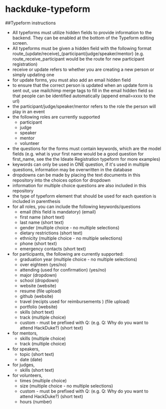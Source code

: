 # hackduke-typeform

##Typeform instructions
- All typeforms must utilize hidden fields to provide information to the backend. They can be enabled at the bottom of the Typeform editing screen. 
- All typeforms must be given a hidden field with the following format route_(update/receive)_(participant/judge/speaker/mentor) (e.g. route_receive_participant would be the route for new participant registration)
- receive or update refers to whether you are creating a new person or simply updating one
- for update forms, you must also add an email hidden field
- to ensure that the correct person is updated when an update form is sent out, use mailchimp merge tags to fill in the email hidden field so that people can be identified automatically (append email=xxxx to the url)
- the participant/judge/speaker/mentor refers to the role the person will play in an event
- the following roles are currently supported
	* participant
	* judge
	* speaker
	* mentor
	* volunteer
- the questions for the forms must contain keywords, which are the model fields (e.g. what is your first name would be a good question for first_name, see the the Ideate Registration typeform for more examples)
- keywords can only be used in ONE question, if it's used in multiple questions, information may be overwritten in the database
- dropdowns can be made by placing the text documents in this repository into the choices option for dropdown
- information for multiple choice questions are also included in this repository
- the type of typeform element that should be used for each question is included in parenthesis
- for all roles, you can include the following keywords/questions
	* email (this field is mandatory) (email)
	* first name (short text)
	* last name (short text)
	* gender (multiple choice - no multiple selections) 
	* dietary restrictions (short text)
	* ethnicity (multiple choice - no multiple selections) 
	* phone (short text)
	* emergency contacts (short text)
- for participants, the following are currently supported: 
  * graduation year (multiple choice - no multiple selections)
  * over eighteen (yes/no)
  * attending (used for confirmation) (yes/no)
  * major (dropdown)
  * school (dropdown)
  * website (website)
  * resume (file upload)
  * github (website)
  * travel (recipts used for reimbursements ) (file upload)
  * portfolio (website)
  * skills (short text)
  * track (multiple choice)
  * custom - must be prefixed with Q: (e.g. Q: Why do you want to attend HackDuke?) (short text)
- for mentors, 
	* skills (multiple choice)
	* track (multiple choice)
- for speakers, 
	* topic (short text)
	* date (date)
- for judges, 
	* skills (short text)
- for volunteers,
	* times (multiple choice)
	* size (multiple choice - no multiple selections)
	* custom - must be prefixed with Q: (e.g. Q: Why do you want to attend HackDuke?) (short text)
	* hours (number)
